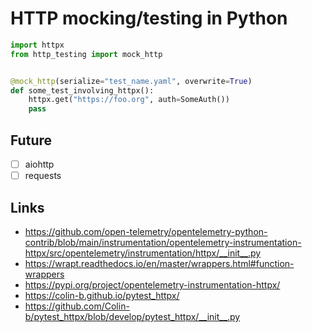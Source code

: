 # HTTP mocking/testing in Python

``` python
import httpx
from http_testing import mock_http


@mock_http(serialize="test_name.yaml", overwrite=True)
def some_test_involving_httpx():
    httpx.get("https://foo.org", auth=SomeAuth())
    pass
```

## Future

- [ ] aiohttp
- [ ] requests

## Links

- https://github.com/open-telemetry/opentelemetry-python-contrib/blob/main/instrumentation/opentelemetry-instrumentation-httpx/src/opentelemetry/instrumentation/httpx/__init__.py
- https://wrapt.readthedocs.io/en/master/wrappers.html#function-wrappers
- https://pypi.org/project/opentelemetry-instrumentation-httpx/
- https://colin-b.github.io/pytest_httpx/
- https://github.com/Colin-b/pytest_httpx/blob/develop/pytest_httpx/__init__.py
